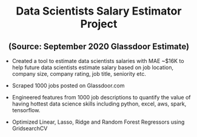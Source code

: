 # <center>Data Scientists Salary Estimator Project</center>

## <center>(Source: September 2020 Glassdoor Estimate)</center>

- Created a tool to estimate data scientists salaries with MAE ~$16K to help future data scientists estimate salary based on job location, company size, company rating, job title, seniority etc.

- Scraped 1000 jobs posted on Glassdoor.com

- Engineered features from 1000 job descriptions to quantify the value of having hottest data science skills including python, excel, aws, spark, tensorflow. 

- Optimized Linear, Lasso, Ridge and Random Forest Regressors using GridsearchCV
